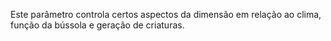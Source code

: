 Este parâmetro controla certos aspectos da dimensão em relação ao clima, função da bússola e geração de criaturas.